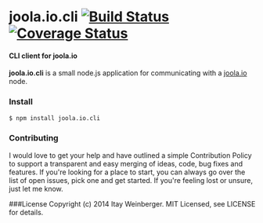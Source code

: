 # joola.io.cli [![Build Status][3]][4] [![Coverage Status][1]][2]

#### CLI client for joola.io

**joola.io.cli** is a small node.js application for communicating with a [joola.io][joola.io] node.

### Install

```bash
$ npm install joola.io.cli
```

### Contributing
I would love to get your help and have outlined a simple Contribution Policy to support a transparent and easy merging of ideas, code, bug fixes and features.
If you're looking for a place to start, you can always go over the list of open issues, pick one and get started. If you're feeling lost or unsure, just let me know.

###License
Copyright (c) 2014 Itay Weinberger. MIT Licensed, see LICENSE for details.


[1]: https://coveralls.io/repos/joola/joola.io.cli/badge.png?branch=master
[2]: https://coveralls.io/r/joola/joola.io.cli?branch=master
[3]: https://travis-ci.org/joola/joola.io.cli.png?branch=master
[4]: https://travis-ci.org/joola/joola.io.cli?branch=master

[joola.io]: http://github.com/joola/joola.io